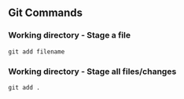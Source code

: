 ## Git Commands

### Working directory - Stage a file
```git add filename```

### Working directory - Stage all files/changes

```git add .```

